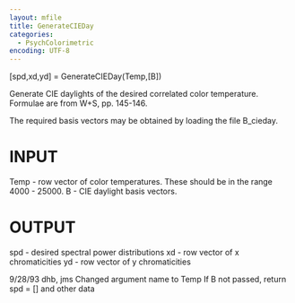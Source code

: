 ```yaml
---
layout: mfile
title: GenerateCIEDay
categories:
  - PsychColorimetric
encoding: UTF-8
---
```


[spd,xd,yd] = GenerateCIEDay(Temp,[B])

Generate CIE daylights of the desired correlated color
temperature.  Formulae are from W+S, pp. 145-146.

The required basis vectors may be obtained by loading
the file B\_cieday.

# INPUT
  Temp - row vector of color temperatures.  These should be
      in the range 4000 - 25000.
  B - CIE daylight basis vectors.

# OUTPUT
  spd - desired spectral power distributions
  xd  - row vector of x chromaticities
  yd  - row vector of y chromaticities

9/28/93   dhb, jms  Changed argument name to Temp
                    If B not passed, return spd = [] and other data